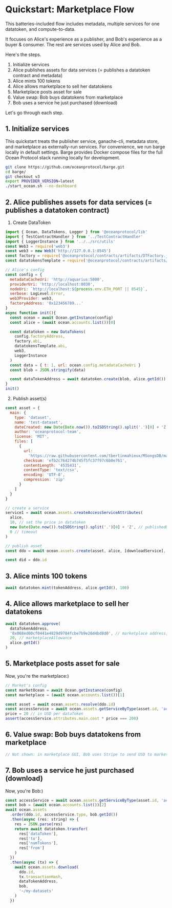 # Quickstart: Marketplace Flow

This batteries-included flow includes metadata, multiple services for one datatoken, and compute-to-data.

It focuses on Alice's experience as a publisher, and Bob's experience as a buyer & consumer. The rest are services used by Alice and Bob.

Here's the steps.

1. Initialize services
1. Alice publishes assets for data services (= publishes a datatoken contract and metadata)
1. Alice mints 100 tokens
1. Alice allows marketplace to sell her datatokens
1. Marketplace posts asset for sale
1. Value swap: Bob buys datatokens from marketplace
1. Bob uses a service he just purchased (download)

Let's go through each step.

## 1. Initialize services

This quickstart treats the publisher service, ganache-cli, metadata store, and marketplace as
externally-run services. For convenience, we run barge locally in default settings. Barge provides Docker compose files for the full Ocean Protocol stack running locally for development.

```bash
git clone https://github.com/oceanprotocol/barge.git
cd barge/
git checkout v3
export PROVIDER_VERSION=latest
./start_ocean.sh --no-dashboard
```

## 2. Alice publishes assets for data services (= publishes a datatoken contract)

1. Create DataToken

```javascript
import { Ocean, DataTokens, Logger } from '@oceanprotocol/lib' 
import { TestContractHandler } from '../TestContractHandler'
import { LoggerInstance } from '../../src/utils'
const Web3 = require('web3')
const web3 = new Web3('http://127.0.0.1:8545')
const factory = require('@oceanprotocol/contracts/artifacts/DTFactory.json')
const datatokensTemplate = require('@oceanprotocol/contracts/artifacts/DataTokenTemplate.json')

// Alice's config
const config = {
  metadataCacheUri: 'http://aquarius:5000',
  providerUri: 'http://localhost:8030',
  nodeUri: `http://localhost:${process.env.ETH_PORT || 8545}`,
  verbose: LogLevel.Error,
  web3Provider: web3,
  factoryAddress: '0x123456789...'
}
async function init(){
  const ocean = await Ocean.getInstance(config)
  const alice = (await ocean.accounts.list())[0]

  const datatoken = new DataTokens(
    config.factoryAddress,
    factory.abi,
    datatokensTemplate.abi,
    web3,
    LoggerInstance
  )
  const data = { t: 1, url: ocean.config.metadataCacheUri }
  const blob = JSON.stringify(data)

  const dataTokenAddress = await datatoken.create(blob, alice.getId())
}
init()
```

2. Publish asset(s)

```javascript
const asset = {
  main: {
    type: 'dataset',
    name: 'test-dataset',
    dateCreated: new Date(Date.now()).toISOString().split('.')[0] + 'Z', // remove milliseconds
    author: 'oceanprotocol-team',
    license: 'MIT',
    files: [
      {
        url:
          'https://raw.githubusercontent.com/tbertinmahieux/MSongsDB/master/Tasks_Demos/CoverSongs/shs_dataset_test.txt',
        checksum: 'efb2c764274b745f5fc37f97c6b0e761',
        contentLength: '4535431',
        contentType: 'text/csv',
        encoding: 'UTF-8',
        compression: 'zip'
      }
    ]
  }
}

// create a service
service1 = await ocean.assets.createAccessServiceAttributes(
  alice,
  10, // set the price in datatoken
  new Date(Date.now()).toISOString().split('.')[0] + 'Z', // publishedDate
  0 // timeout
)

// publish asset
const ddo = await ocean.assets.create(asset, alice, [downloadService], dataTokenAddress)

const did = ddo.id
```

## 3. Alice mints 100 tokens

```javascript
await datatoken.mint(tokenAddress, alice.getId(), 100)
```

## 4. Alice allows marketplace to sell her datatokens

```javascript
await datatoken.approve(
  dataTokenAddress,
  '0x068ed00cf0441e4829d9784fcbe7b9e26d4bd8d0', // marketplace address,
  20, // marketplaceAllowance
  alice.getId()
)
```

## 5. Marketplace posts asset for sale

Now, you're the marketplace:)

```javascript
// Market's config
const marketOcean = await Ocean.getInstance(config)
const marketplace = (await ocean.accounts.list())[1]

const asset = await ocean.assets.resolve(ddo.id)
const accessService = await ocean.assets.getServiceByType(asset.id, 'access')
price = 20 // in USD per dataToken
assert(accessService.attributes.main.cost * price === 200)
```

## 6. Value swap: Bob buys datatokens from marketplace

```javascript
// Not shown: in marketplace GUI, Bob uses Stripe to send USD to marketplace (or other methods / currencies).
```

## 7. Bob uses a service he just purchased (download)

Now, you're Bob:)

```javascript
const accessService = await ocean.assets.getServiceByType(asset.id, 'access')
const bob = (await ocean.accounts.list())[2]
await ocean.assets
  .order(ddo.id, accessService.type, bob.getId())
  .then(async (res: string) => {
    res = JSON.parse(res)
    return await datatoken.transfer(
      res['dataToken'],
      res['to'],
      res['numTokens'],
      res['from']
    )
  })
  .then(async (tx) => {
    await ocean.assets.download(
      ddo.id,
      tx.transactionHash,
      dataTokenAddress,
      bob,
      '~/my-datasets'
    )
  })
```
